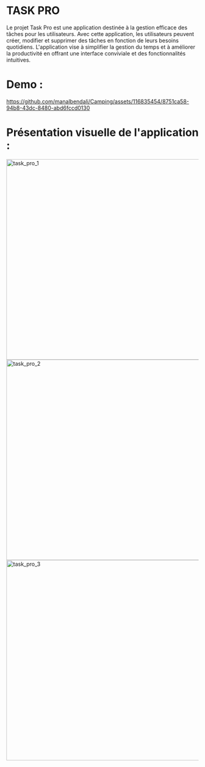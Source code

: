 # TASK PRO

Le projet Task Pro est une application destinée à la gestion efficace des tâches pour les utilisateurs. Avec cette application, les utilisateurs peuvent créer, modifier et supprimer des tâches en fonction de leurs besoins quotidiens. L'application vise à simplifier la gestion du temps et à améliorer la productivité en offrant une interface conviviale et des fonctionnalités intuitives.

# Demo :
https://github.com/manalbendali/Camping/assets/116835454/8751ca58-94b8-43dc-8480-abd6fccd0130



# Présentation visuelle de l'application :
<img width="526" alt="task_pro_1" src="https://github.com/manalbendali/ux_project/assets/116835454/1e8b7362-f742-4af8-bbad-9749f40b4510">

<br>

<img width="526" alt="task_pro_2" src="https://github.com/manalbendali/ux_project/assets/116835454/20fb9e67-aba6-42e5-8641-258146fe7489">

<br>


<img width="526" alt="task_pro_3" src="https://github.com/manalbendali/ux_project/assets/116835454/c087bf29-d62d-4bfd-9676-ed0deec8d07a">



